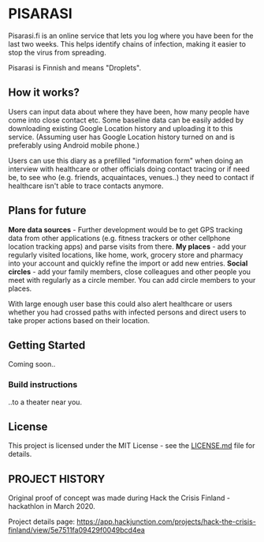 # PISARASI

Pisarasi.fi is an online service that lets you log where you have been for the last two weeks. This helps identify chains of infection, making it easier to stop the virus from spreading. 

Pisarasi is Finnish and means "Droplets". 

## How it works?

Users can input data about where they have been, how many people have come into close contact etc. Some baseline data can be easily added by downloading existing Google Location history and uploading it to this service. (Assuming user has Google Location history turned on and is preferably using Android mobile phone.)

Users can use this diary as a prefilled "information form" when doing an interview with healthcare or other officials doing contact tracing or if need be, to see who (e.g. friends, acquaintaces, venues..) they need to contact if healthcare isn't able to trace contacts anymore.

## Plans for future

**More data sources** - Further development would be to get GPS tracking data from other applications (e.g. fitness trackers or other cellphone location tracking apps) and parse visits from there. 
**My places** - add your regularly visited locations, like home, work, grocery store and pharmacy into your account and quickly refine the import or add new entries.
**Social circles** - add your family members, close colleagues and other people you meet with regularly as a circle member. You can add circle members to your places.

With large enough user base this could also alert healthcare or users whether you had crossed paths with infected persons and direct users to take proper actions based on their location.


## Getting Started

Coming soon..


### Build instructions

..to a theater near you.


## License

This project is licensed under the MIT License - see the [LICENSE.md](LICENSE.md) file for details.


## PROJECT HISTORY
Original proof of concept was made during Hack the Crisis Finland -hackathlon in March 2020.

Project details page:
https://app.hackjunction.com/projects/hack-the-crisis-finland/view/5e7511fa09429f0049bcd4ea

